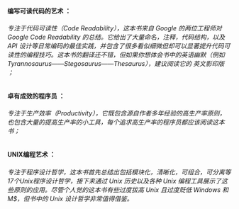 #### 编写可读代码的艺术 ：

###### 专注于代码可读性（Code Readability），这本书来自 Google 的两位工程师对 Google Code Readability 的总结。它给出了大量命名，注释，代码结构，以及 API 设计等日常编码的最佳实践，并包含了很多看似细微但却可以显著提升代码可读性的编程技巧。这本书的翻译还不错，但如果你想体会书中的英语幽默（例如Tyrannosaurus——Stegosaurus——Thesaurus），建议阅读它的 英文影印版 ；

#### 卓有成效的程序员 ：

###### 专注于生产效率（Productivity），它既包含源自作者多年经验的高生产率原则，也包含大量的提高生产率的小工具，每个追求高生产率的程序员都应该阅读这本书；

#### UNIX编程艺术 ：

###### 专注于程序设计哲学，这本书首先总结出包括模块化，清晰化，可组合，可分离等17个Unix程序设计哲学，接下来通过 Unix 历史以及各种 Unix 编程工具展示了这些原则的应用。尽管个人觉的这本书有些过度拔高 Unix 且过度贬低 Windows 和 M$，但书中的 Unix 设计哲学非常值得借鉴。



